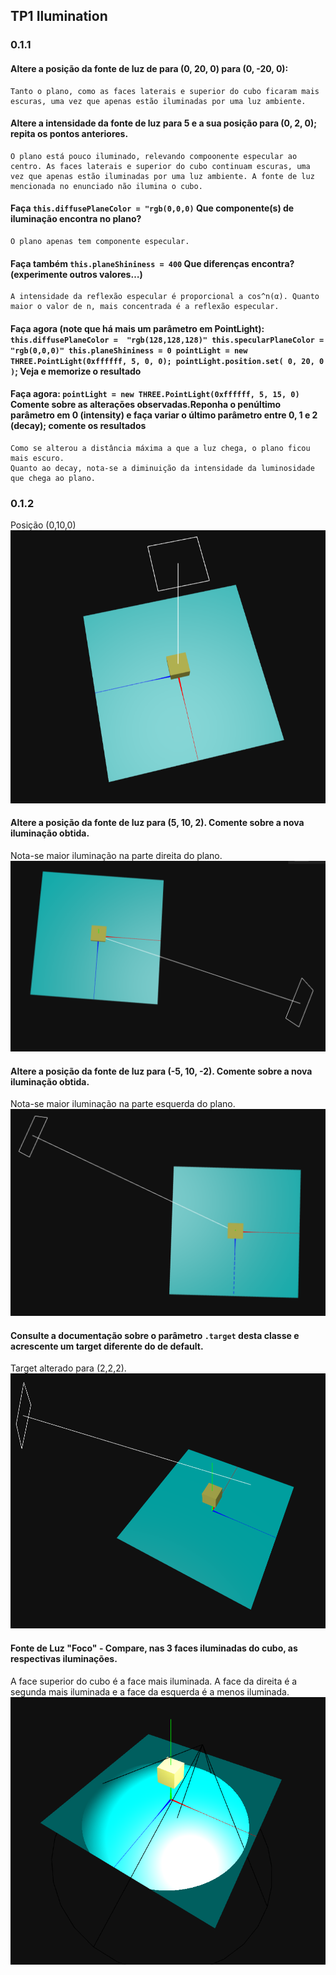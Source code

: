 ## TP1 Ilumination

### 0.1.1

#### Altere a posição da fonte de luz de para (0, 20, 0) para (0, -20, 0):
    Tanto o plano, como as faces laterais e superior do cubo ficaram mais escuras, uma vez que apenas estão iluminadas por uma luz ambiente.

#### Altere a intensidade da fonte de luz para 5 e a sua posição para (0, 2, 0); repita os pontos anteriores.
    O plano está pouco iluminado, relevando compoonente especular ao centro. As faces laterais e superior do cubo continuam escuras, uma vez que apenas estão iluminadas por uma luz ambiente. A fonte de luz mencionada no enunciado não ilumina o cubo.

#### Faça ```this.diffusePlaneColor = "rgb(0,0,0)``` Que componente(s) de iluminação encontra no plano?
    O plano apenas tem componente especular.

#### Faça também ```this.planeShininess = 400``` Que diferenças encontra? (experimente outros valores…)
    A intensidade da reflexão especular é proporcional a cos^n(α). Quanto maior o valor de n, mais concentrada é a reflexão especular.

#### Faça agora (note que há mais um parâmetro em PointLight): ```this.diffusePlaneColor =  "rgb(128,128,128)" this.specularPlaneColor = "rgb(0,0,0)" this.planeShininess = 0 pointLight = new THREE.PointLight(0xffffff, 5, 0, 0); pointLight.position.set( 0, 20, 0 )```; Veja e memorize o resultado

#### Faça agora: ```pointLight = new THREE.PointLight(0xffffff, 5, 15, 0)``` Comente sobre as alterações observadas.Reponha o penúltimo parâmetro em 0 (intensity) e faça variar o último parâmetro entre 0, 1 e 2 (decay); comente os resultados
    Como se alterou a distância máxima a que a luz chega, o plano ficou mais escuro.
    Quanto ao decay, nota-se a diminuição da intensidade da luminosidade que chega ao plano.

### 0.1.2
Posição (0,10,0)
![Alt text](screenshots/1.png)

#### Altere a posição da fonte de luz para (5, 10, 2). Comente sobre a nova iluminação obtida.
Nota-se maior iluminação na parte direita do plano.
![Alt text](screenshots/2.png)

#### Altere a posição da fonte de luz para (-5, 10, -2). Comente sobre a nova iluminação obtida.
Nota-se maior iluminação na parte esquerda do plano.
![Alt text](screenshots/3.png)

#### Consulte a documentação sobre o parâmetro ```.target``` desta classe e acrescente um target diferente do de default.
Target alterado para (2,2,2).
![Alt text](screenshots/4.png)

#### Fonte de Luz "Foco" - Compare, nas 3 faces iluminadas do cubo, as respectivas iluminações.
A face superior do cubo é a face mais iluminada. A face da direita é a segunda mais iluminada e a face da esquerda é a menos iluminada.
![Alt text](screenshots/5.png)

